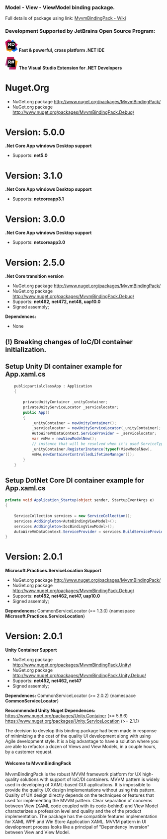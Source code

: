 ### Model - View - ViewModel binding package.

Full details of package using link: [MvvmBindingPack - Wiki ](https://github.com/Wallsmedia/MvvmBindingPack/wiki/MvvmBindingPack-v-3.0)

### Development Supported by JetBrains Open Source Program:

<a href="https://www.jetbrains.com/?from=XmlResult"> <img src="https://github.com/Wallsmedia/XmlResult/blob/master/Logo/rider/logo.png?raw=true" Width="40p" /></a> **Fast & powerful,
cross platform .NET IDE**

<a href="https://www.jetbrains.com/?from=XmlResult"> <img src="https://github.com/Wallsmedia/XmlResult/blob/master/Logo/resharper/logo.png?raw=true" Width="40p" /></a> **The Visual Studio Extension for .NET Developers**

# Nuget.Org
- NuGet.org package http://www.nuget.org/packages/MvvmBindingPack/ 
- NuGet.org package http://www.nuget.org/packages/MvvmBindingPack.Debug/ 

# Version: 5.0.0
**.Net Core App  windows Desktop support**
- Supports: **net5.0**

# Version: 3.1.0
**.Net Core App  windows Desktop support**
- Supports: **netcoreapp3.1**

# Version: 3.0.0
**.Net Core App  windows Desktop support**
- Supports: **netcoreapp3.0**

# Version: 2.5.0

**.Net Core transition version**
- NuGet.org package http://www.nuget.org/packages/MvvmBindingPack/ 
- NuGet.org package http://www.nuget.org/packages/MvvmBindingPack.Debug/ 
- Supports: **net462, net472, net48, uap10.0**
- Signed assembly;

**Dependences:**
 - None

## **(!) Breaking changes of IoC/DI container initialization.**

##  Setup Unity DI container example for App.xaml.cs

``` c#
    publicpartialclassApp : Application
    {

        privateUnityContainer _unityContainer;
        privateUnityServiceLocator _servicelocator;
        public App()
        {
            _unityContainer = newUnityContainer();
            _servicelocator = newUnityServiceLocator(_unityContainer);
            AutoWireVmDataContext.ServiceProvider = _servicelocator;
            var vmMw = newViewModelNew();
            // instance that will be resolved when it's used ServiceType
            _unityContainer.RegisterInstance(typeof(ViewModelNew),
            vmMw,newContainerControlledLifetimeManager());
        }
    }
```

## Setup DotNet Core DI container example for App.xaml.cs
``` C#
private void Application_Startup(object sender, StartupEventArgs e)
{

    ServiceCollection services = new ServiceCollection();
    services.AddSingleton<AutoBindingViewModel>();
    services.AddSingleton<IocBindingViewModel>();
    AutoWireVmDataContext.ServiceProvider = services.BuildServiceProvider();
}
```

# Version: 2.0.1

**Microsoft.Practices.ServiceLocation Support**
- NuGet.org package http://www.nuget.org/packages/MvvmBindingPack/ 
- NuGet.org package http://www.nuget.org/packages/MvvmBindingPack.Debug/ 
- Supports: **net452, net462, net47, uap10.0**
- Signed assembly;

**Dependences:**
CommonServiceLocator  (== 1.3.0) {namespace **Microsoft.Practices.ServiceLocation**}


# Version: 2.0.1

**Unity Container Support**

- NuGet.org package http://www.nuget.org/packages/MvvmBindingPack.Unity/ 
- NuGet.org package http://www.nuget.org/packages/MvvmBindingPack.Unity.Debug/ 
- Supports: **net452, net462, net47**
- Signed assembly;

**Dependences:**
 CommonServiceLocator (>= 2.0.2) {namespace **CommonServiceLocator**}
 
**Recommended Unity Nuget Dependences:**
https://www.nuget.org/packages/Unity.Container    (>= 5.8.6)
https://www.nuget.org/packages/Unity.ServiceLocation (>= 2.1.1)


The decision to develop this binding package had been made in response of minimizing a the cost of  the quality UI development along with using Agile development style. It is a big advantage to have a solution where you are able to refactor a dozen of Views and View Models, in a couple hours, by a customer request.

 
#### Welcome to MvvmBindingPack

MvvmBindingPack is the robust MVVM framework platform for UX high-quality solutions with support of IoC/DI containers. MVVM pattern is widely used in developing of XAML-based GUI applications. It is impossible to provide the quality UX design implementations without using this pattern. Quality of UX design directly depends on the techniques or features that used for implementing the MVVM pattern. Clear separation of concerns between View (XAML code coupled with its code-behind) and View Model characterizes a profession level and quality and the of the product implementation. The package has the compatible features implementation for XAML WPF and Win Store Application XAML.
MVVM pattern in UI development process looks like a principal of "Dependency Inversion" between  View and View Model.
 

